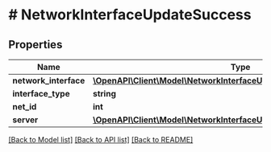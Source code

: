 # # NetworkInterfaceUpdateSuccess

## Properties

Name | Type | Description | Notes
------------ | ------------- | ------------- | -------------
**network_interface** | [**\OpenAPI\Client\Model\NetworkInterfaceUpdateSuccessNetworkInterface**](NetworkInterfaceUpdateSuccessNetworkInterface.md) |  | [optional]
**interface_type** | **string** |  | [optional]
**net_id** | **int** |  | [optional]
**server** | [**\OpenAPI\Client\Model\NetworkInterfaceUpdateSuccessServer**](NetworkInterfaceUpdateSuccessServer.md) |  | [optional]

[[Back to Model list]](../../README.md#models) [[Back to API list]](../../README.md#endpoints) [[Back to README]](../../README.md)
